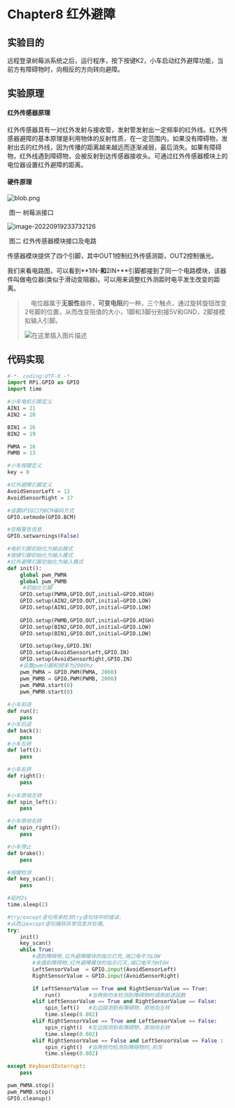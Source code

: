 # Chapter8 红外避障

## 实验目的

远程登录树莓派系统之后，运行程序，按下按键K2，小车启动红外避障功能，当前方有障碍物时，向相反的方向转向避障。

## 实验原理

#### 红外传感器原理

​		红外传感器具有一对红外发射与接收管，发射管发射出一定频率的红外线。红外传感器避障的基本原理是利用物体的反射性质，在一定范围内，如果没有障碍物，发射出去的红外线，因为传播的距离越来越远而逐渐减弱，最后消失。如果有障碍物，红外线遇到障碍物，会被反射到达传感器接收头。可通过红外传感器模块上的电位器设置红外避障的距离。

#### 硬件原理

![blob.png](https://www.yahboom.com/Public/ueditor/php/upload/image/20171025/1508940271447530.png)

​																							图一 树莓派接口													

![image-20220919233732126](https://gitee.com/genggenggenga/Picture/raw/master/images/image-20220919233732126.png)

​																								图二  红外传感器模块接口及电路



传感器模块提供了四个引脚，其中OUT1控制红外传感测距，OUT2控制循光。

我们来看电路图，可以看到**1IN-**和**2IN+**引脚都接到了同一个电路模块，该器件叫做电位器(类似于滑动变阻器)。可以用来调整红外测距时电平发生改变的距离。

>  电位器属于**无极性**器件，**可变电阻**的一种，三个触点，通过旋转旋钮改变2号脚的位置，从而改变阻值的大小，1脚和3脚分别接5V和GND，2脚接模拟输入引脚。
>
> ![在这里插入图片描述](https://gitee.com/genggenggenga/Picture/raw/master/images/20210104115430832.png)

## 代码实现

```python
#-*- coding:UTF-8 -*-
import RPi.GPIO as GPIO
import time

#小车电机引脚定义
AIN1 = 21
AIN2 = 20

BIN1 = 26
BIN2 = 19

PWMA = 16
PWMB = 13

#小车按键定义
key = 8

#红外避障引脚定义
AvoidSensorLeft = 12
AvoidSensorRight = 17

#设置GPIO口为BCM编码方式
GPIO.setmode(GPIO.BCM)

#忽略警告信息
GPIO.setwarnings(False)

#电机引脚初始化为输出模式
#按键引脚初始化为输入模式
#红外避障引脚初始化为输入模式
def init():
    global pwm_PWMA
    global pwm_PWMB
     #初始化引脚
    GPIO.setup(PWMA,GPIO.OUT,initial=GPIO.HIGH)
    GPIO.setup(AIN2,GPIO.OUT,initial=GPIO.LOW)
    GPIO.setup(AIN1,GPIO.OUT,initial=GPIO.LOW)
    
    GPIO.setup(PWMB,GPIO.OUT,initial=GPIO.HIGH)
    GPIO.setup(BIN2,GPIO.OUT,initial=GPIO.LOW)
    GPIO.setup(BIN1,GPIO.OUT,initial=GPIO.LOW)

    GPIO.setup(key,GPIO.IN)
    GPIO.setup(AvoidSensorLeft,GPIO.IN)
    GPIO.setup(AvoidSensorRight,GPIO.IN)
    #设置pwm引脚和频率为2000hz
    pwm_PWMA = GPIO.PWM(PWMA, 2000)
    pwm_PWMB = GPIO.PWM(PWMB, 2000)
    pwm_PWMA.start(0)
    pwm_PWMB.start(0)
	
#小车前进	
def run():
	pass
#小车后退
def back():
	pass	
#小车左转	
def left():
	pass   

#小车右转
def right():
	pass  
	
#小车原地左转
def spin_left():
	pass 

#小车原地右转
def spin_right():
	pass    

#小车停止	
def brake():
	pass   

#按键检测
def key_scan():
	pass  

#延时2s	
time.sleep(2)

#try/except语句用来检测try语句块中的错误，
#从而让except语句捕获异常信息并处理。
try:
    init()
    key_scan()
    while True:
        #遇到障碍物,红外避障模块的指示灯亮,端口电平为LOW
        #未遇到障碍物,红外避障模块的指示灯灭,端口电平为HIGH
        LeftSensorValue  = GPIO.input(AvoidSensorLeft)
        RightSensorValue = GPIO.input(AvoidSensorRight)

        if LeftSensorValue == True and RightSensorValue == True:
            run()         #当两侧均未检测到障碍物时调用前进函数
        elif LeftSensorValue == True and RightSensorValue == False:
            spin_left()   #右边探测到有障碍物，原地向左转
            time.sleep(0.002)
        elif RightSensorValue == True and LeftSensorValue == False:
            spin_right()  #左边探测到有障碍物，原地向右转
            time.sleep(0.002)			
        elif RightSensorValue == False and LeftSensorValue == False :
            spin_right()  #当两侧均检测到障碍物时,刹车
            time.sleep(0.002)

except KeyboardInterrupt:
    pass

pwm_PWMA.stop()
pwm_PWMB.stop()
GPIO.cleanup()
```



